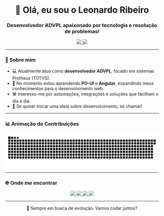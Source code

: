 <h1 align="center">👋 Olá, eu sou o Leonardo Ribeiro</h1>
<h3 align="center">Desenvolvedor ADVPL apaixonado por tecnologia e resolução de problemas!</h3>

<p align="center">
  <a href="https://github.com/leonardoharpia">
    <img height="180em" src="https://github-readme-stats.vercel.app/api?username=leonardoharpia&show_icons=true&theme=dracula&include_all_commits=true&count_private=true&custom_title=Meus%20Stats&hide_border=false&role=OWNER,ORGANIZATION_MEMBER&token=GH_TOKEN"/>
    <img height="180em" src="https://github-readme-stats.vercel.app/api/top-langs/?username=leonardoharpia&layout=compact&langs_count=7&theme=dracula"/>
  </a>
</p>

---

### 💼 Sobre mim

- 💻 Atualmente atuo como **desenvolvedor ADVPL**, focado em sistemas Protheus (TOTVS).
- 🌱 No momento estou aprendendo **PO-UI** e **Angular**, expandindo meus conhecimentos para o desenvolvimento web.
- 🛠️ Interesso-me por automações, integrações e soluções que facilitam o dia a dia.
- 💬 Se quiser trocar uma ideia sobre desenvolvimento, só chamar!

---

### 📊 Animação de Contribuições

![Snake animation](https://github.com/leonardoharpia/leonardoharpia/blob/output/github-contribution-grid-snake.svg)

---

### 🌐 Onde me encontrar

<div align="center">
  <a href="https://www.instagram.com/leonardoharpia/" target="_blank">
    <img src="https://img.shields.io/badge/-Instagram-%23E4405F?style=for-the-badge&logo=instagram&logoColor=white">
  </a>
  <a href = "mailto:leo.rleite@outlook.com">
    <img src="https://img.shields.io/badge/-Outlook-%230077B5?style=for-the-badge&logo=Microsoft%20Outlook&logoColor=white">
  </a>
  <a href="https://www.linkedin.com/in/leonardo-barboza-ribeiro-leite-b9bab120a/" target="_blank">
    <img src="https://img.shields.io/badge/-LinkedIn-%230077B5?style=for-the-badge&logo=linkedin&logoColor=white">
  </a>
  <a href="https://github.com/leoleiitee" target="_blank">
    <img src="https://img.shields.io/badge/-GitHub-%23000000?style=for-the-badge&logo=github&logoColor=white">
  </a>
</div>

---

<p align="center">🚀 Sempre em busca de evolução. Vamos codar juntos?</p>
